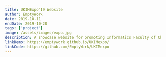 ```yaml
---
title: UKIMExpo'19 Website
author: EmptyWork
date: 2019-10-11
endDate: 2019-10-28
tags: ['project']
image: /assets/images/expo.jpg
description: A showcase website for promoting Informatics Faculty of Christian University of Indonesia, Moluccas
linkDemo: https://emptywork.github.io/UKIMexpo/
linkCode: https://github.com/EmptyWork/UKIMexpo
---
```

